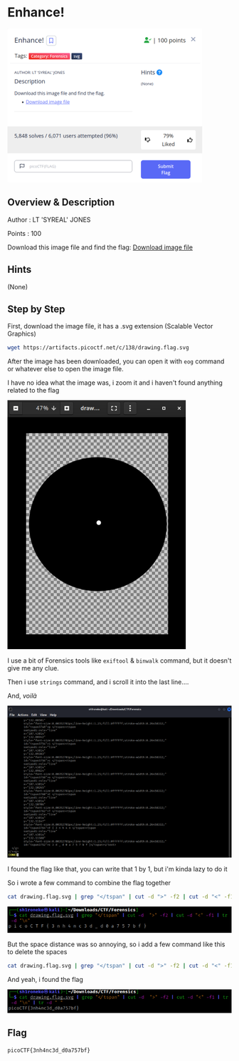 # Enhance!

![Challenge Picture](enhance.png)

## Overview & Description

Author : LT 'SYREAL' JONES

Points : 100 

Download this image file and find the flag: [Download image file](https://artifacts.picoctf.net/c/138/drawing.flag.svg)

## Hints

(None)

## Step by Step

First, download the image file, it has a .svg extension (Scalable Vector Graphics)

```bash
wget https://artifacts.picoctf.net/c/138/drawing.flag.svg
```

After the image has been downloaded, you can open it with ``eog`` command or whatever else to open the image file.

I have no idea what the image was, i zoom it and i haven't found anything related to the flag

![Flag Image](drawing_image.png)

I use a bit of Forensics tools like ``exiftool`` & ``binwalk`` command, but it doesn't give me any clue.

Then i use ``strings`` command, and i scroll it into the last line....

And, *voilà*

![Strings Picture](strings.png)

I found the flag like that, you can write that 1 by 1, but i'm kinda lazy to do it

So i wrote a few command to combine the flag together

```bash
cat drawing.flag.svg | grep "</tspan" | cut -d ">" -f2 | cut -d "<" -f1 | tr -d "\n"
```

![No Space Image](nospace.png)


But the space distance was so annoying, so i add a few command like this to delete the spaces

```bash
cat drawing.flag.svg | grep "</tspan" | cut -d ">" -f2 | cut -d "<" -f1 | tr -d "\n" | tr -d " "
```

And yeah, i found the flag

![Final Flag Image](final_flag.png)

## Flag

```text
picoCTF{3nh4nc3d_d0a757bf}
```



